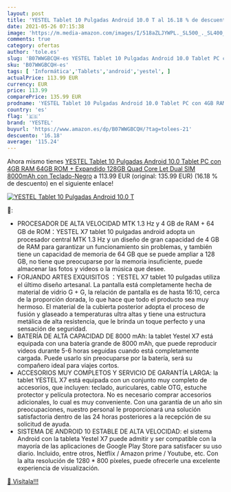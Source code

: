 ```yaml
---
layout: post
title: 'YESTEL Tablet 10 Pulgadas Android 10.0 T al 16.18 % de descuento'
date: 2021-05-26 07:15:38
image: 'https://m.media-amazon.com/images/I/518aZLJYWPL._SL500_._SL400_.jpg'
comments: true
category: ofertas
author: 'tole.es'
slug: 'B07WWGBCQH-es YESTEL Tablet 10 Pulgadas Android 10.0 Tablet PC con 4GB...'
sku: 'B07WWGBCQH-es'
tags: [ 'Informática','Tablets','android','yestel', ]
actualPrice: 113.99 EUR
currency: EUR
price: 113.99
comparePrice: 135.99 EUR
prodname: 'YESTEL Tablet 10 Pulgadas Android 10.0 Tablet PC con 4GB RAM 64GB ROM + Expandido 128GB Quad Core Let Dual SIM 8000mAh con Teclado-Negro'
country: 'es'
flag: '🇪🇸'
brand: 'YESTEL'
buyurl: 'https://www.amazon.es/dp/B07WWGBCQH/?tag=tolees-21'
descuento: '16.18'
average: '115.24'
---
```


Ahora mismo tienes [YESTEL Tablet 10 Pulgadas Android 10.0 Tablet PC con 4GB RAM 64GB ROM + Expandido 128GB Quad Core Let Dual SIM 8000mAh con Teclado-Negro](https://www.amazon.es/dp/B07WWGBCQH/?tag=tolees-21) a 113.99 EUR (original: 135.99 EUR) (16.18 %  de descuento) en el siguiente enlace!

[![YESTEL Tablet 10 Pulgadas Android 10.0 T](https://m.media-amazon.com/images/I/518aZLJYWPL._SL500_._SL400_.jpg)](https://www.amazon.es/dp/B07WWGBCQH/?tag=tolees-21)

🔎:

- PROCESADOR DE ALTA VELOCIDAD MTK 1.3 Hz y 4 GB de RAM + 64 GB de ROM：YESTEL X7 tablet 10 pulgadas android adopta un procesador central MTK 1.3 Hz y un diseño de gran capacidad de 4 GB de RAM para garantizar un funcionamiento sin problemas, y también tiene un capacidad de memoria de 64 GB que se puede ampliar a 128 GB, no tiene que preocuparse por la memoria insuficiente, puede almacenar las fotos y videos o la música que desee.
- FORJANDO ARTES EXQUISITOS ：YESTEL X7 tablet 10 pulgadas utiliza el último diseño artesanal. La pantalla está completamente hecha de material de vidrio G + G, la relación de pantalla es de hasta 16:10, cerca de la proporción dorada, lo que hace que todo el producto sea muy hermoso. El material de la cubierta posterior adopta el proceso de fusión y glaseado a temperaturas ultra altas y tiene una estructura metálica de alta resistencia, que le brinda un toque perfecto y una sensación de seguridad.
- BATERÍA DE ALTA CAPACIDAD DE 8000 mAh: la tablet Yestel X7 está equipada con una batería grande de 8000 mAh, que puede reproducir videos durante 5-6 horas seguidas cuando está completamente cargada. Puede usarlo sin preocuparse por la batería, será su compañero ideal para viajes cortos.
- ACCESORIOS MUY COMPLETOS Y SERVICIO DE GARANTÍA LARGA: la tablet YESTEL X7 está equipada con un conjunto muy completo de accesorios, que incluyen: teclado, auriculares, cable OTG, estuche protector y película protectora. No es necesario comprar accesorios adicionales, lo cual es muy conveniente. Con una garantía de un año sin preocupaciones, nuestro personal le proporcionará una solución satisfactoria dentro de las 24 horas posteriores a la recepción de su solicitud de ayuda.
- SISTEMA DE ANDROID 10 ESTABLE DE ALTA VELOCIDAD: el sistema Android con la tableta Yestel X7 puede admitir y ser compatible con la mayoría de las aplicaciones de Google Play Store para satisfacer su uso diario. Incluido, entre otros, Netflix / Amazon prime / Youtube, etc. Con la alta resolución de 1280 * 800 píxeles, puede ofrecerle una excelente experiencia de visualización.

[🛒 Visítala!!!](https://www.amazon.es/dp/B07WWGBCQH/?tag=tolees-21)
